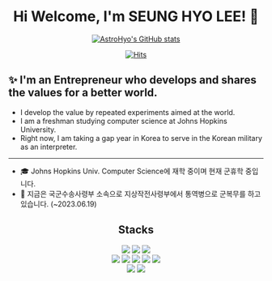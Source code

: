 <div align="center"> 

# Hi Welcome, I'm SEUNG HYO LEE! 👋 
 
[![AstroHyo's GitHub stats](https://github-readme-stats.vercel.app/api?username=AstroHyo&show_icons=true)](https://github.com/anuraghazra/github-readme-stats)  

[![Hits](https://hits.seeyoufarm.com/api/count/incr/badge.svg?url=https%3A%2F%2Fgithub.com%2FAstroHyo%2Fhit-counter&count_bg=%239EA09D&title_bg=%235094F0&icon=macys.svg&icon_color=%23E7E7E7&title=hits&edge_flat=false)](https://hits.seeyoufarm.com)

<div align="left"> 

## ✨ I'm an Entrepreneur who develops and shares the values for a better world.

- I develop the value by repeated experiments aimed at the world. 
- I am a freshman studying computer science at Johns Hopkins University. 
- Right now, I am taking a gap year in Korea to serve in the Korean military as an interpreter.
-------
- 🎓 Johns Hopkins Univ. Computer Science에 재학 중이며 현재 군휴학 중입니다.
- 💂 지금은 국군수송사령부 소속으로 지상작전사령부에서 통역병으로 군복무를 하고 있습니다. (~2023.06.19)

</div>

## Stacks
<img src="https://img.shields.io/badge/Java-007396?style=flat&logo=OpenJDK&logoColor=white"/>
<img src="https://img.shields.io/badge/Python-3776AB?style=for-the-badge&logo=Python&logoColor=white">
<img src="https://img.shields.io/badge/C-A8B9CC?style=for-the-badge&logo=C&logoColor=white">

</br>
<img src="https://img.shields.io/badge/HTML-E34F26?style=flat-square&logo=HTML5&logoColor=white"/>
<img src="https://img.shields.io/badge/CSS3-F68212?style=flat-square&logo=CSS3&logoColor=white"/>
<img src="https://img.shields.io/badge/JavaScript-F7DF1E?style=flat-square&logo=JavaScript&logoColor=white"/>
<img src="https://img.shields.io/badge/Vue.js-4FC08D?style=flat-square&logo=Vue.js&logoColor=white"/>
<img src="https://img.shields.io/badge/bootstrap-7952B3?style=for-the-badge&logo=bootstrap&logoColor=white">

</br>
<img src="https://img.shields.io/badge/Flutter-02569B?style=for-the-badge&logo=Flutter&logoColor=white">
<img src="https://img.shields.io/badge/Dart-0175C2?style=for-the-badge&logo=Dart&logoColor=white">


 
</div>
